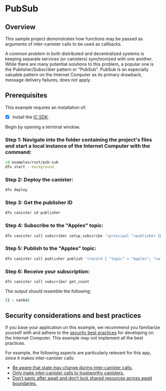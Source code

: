 # PubSub

## Overview
This sample project demonstrates how functions may be passed as arguments of inter-canister calls to be used as callbacks.

A common problem in both distributed and decentralized systems is keeping separate services (or canisters) synchronized with one another. While there are many potential solutions to this problem, a popular one is the Publisher/Subscriber pattern or "PubSub". PubSub is an especially valuable pattern on the Internet Computer as its primary drawback, message delivery failures, does not apply.

## Prerequisites
This example requires an installation of:

- [x] Install the [IC SDK](https://internetcomputer.org/docs/current/developer-docs/setup/install/index.mdx).

Begin by opening a terminal window.

### Step 1: Navigate into the folder containing the project's files and start a local instance of the Internet Computer with the command:

```bash
cd examples/rust/pub-sub
dfx start --background
```

### Step 2: Deploy the canister:

```bash
dfx deploy
```

### Step 3: Get the publisher ID

```bash
dfx canister id publisher
```

### Step 4: Subscribe to the "Apples" topic:

```bash
dfx canister call subscriber setup_subscribe '(principal "<publisher ID from Step 3>", "Apples")'
```

### Step 5: Publish to the "Apples" topic:

```bash
dfx canister call publisher publish '(record { "topic" = "Apples"; "value" = 2 })'
```

### Step 6: Receive your subscription:

```bash
dfx canister call subscriber get_count
```

The output should resemble the following:

```bash
(2 : nat64)
```

## Security considerations and best practices

If you base your application on this example, we recommend you familiarize yourself with and adhere to the [security best practices](https://internetcomputer.org/docs/current/references/security/) for developing on the Internet Computer. This example may not implement all the best practices.

For example, the following aspects are particularly relevant for this app, since it makes inter-canister calls: 
* [Be aware that state may change during inter-canister calls.](https://internetcomputer.org/docs/current/references/security/rust-canister-development-security-best-practices#be-aware-that-state-may-change-during-inter-canister-calls)
* [Only make inter-canister calls to trustworthy canisters.](https://internetcomputer.org/docs/current/references/security/rust-canister-development-security-best-practices#only-make-inter-canister-calls-to-trustworthy-canisters)
* [Don’t panic after await and don’t lock shared resources across await boundaries.](https://internetcomputer.org/docs/current/references/security/rust-canister-development-security-best-practices#dont-panic-after-await-and-dont-lock-shared-resources-across-await-boundaries)
